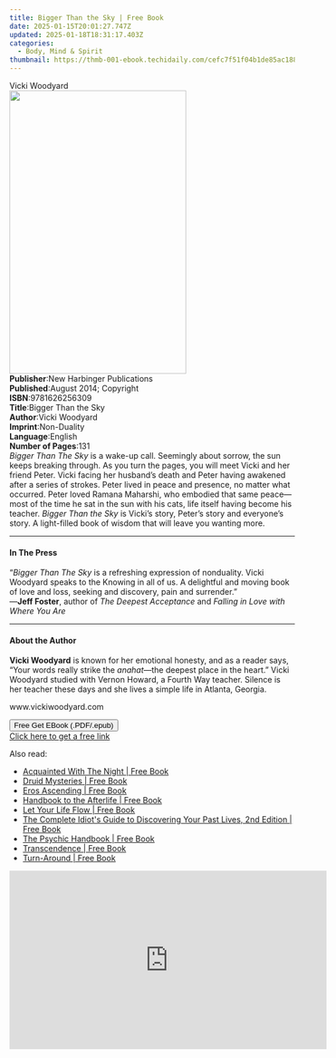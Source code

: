 ```yaml
---
title: Bigger Than the Sky | Free Book
date: 2025-01-15T20:01:27.747Z
updated: 2025-01-18T18:31:17.403Z
categories:
  - Body, Mind & Spirit
thumbnail: https://thmb-001-ebook.techidaily.com/cefc7f51f04b1de85ac1883cdb80ac24a6cd248df2cb07d766e378bbcd1d0d3d.jpg
---
```

<main id="book-container">
  <div class="flex flex-col">
    <div class="book-brief flex-1 py-6 px-4 sm:p-6 md:py-10 md:px-8">
      <!-- brief-->
      <div class="book-brief-main">Vicki Woodyard</div>
    </div>
    <div
      class="book-meta-info flex-1 grid gap-4 col-start-1 col-end-3 row-start-1 sm:mb-6 sm:grid-cols-4 lg:gap-6 lg:col-start-2 lg:row-end-6 lg:row-span-6 lg:mb-0"
    >
      <div
        class="book-meta-info-left place-content-center mt-4 p-4 text-sm leading-6 col-start-2 col-span-2 dark:text-slate-400"
      >
        <img
          class="w-full h-500 object-cover rounded-lg sm:h-255 sm:col-span-2 lg:col-span-full"
          src="https://img-001-ebook.techidaily.com/382aba8c7c0dd7d903e9e42e931fdec1291f942b039dc0e604f1f5bead069a08.jpg"
          alt=""
          width="312"
          height="500"
        />
      </div>
      <div
        class="book-meta-info-right mt-2 col-start-1 row-start-2 col-span-3 self-center"
      >
        <!-- meta data  -->
        <div class="flex flex-col px-4 md:px-8">
          <div class="flex-1">
            <strong>Publisher</strong>:<span class="px-2"
              >New Harbinger Publications</span
            >
          </div>
          <div class="flex-1">
            <strong>Published</strong>:<span class="px-2"
              >August 2014; Copyright</span
            >
          </div>
          <div class="flex-1">
            <strong>ISBN</strong>:<span class="px-2">9781626256309</span>
          </div>
          <div class="flex-1">
            <strong>Title</strong>:<span class="px-2">Bigger Than the Sky</span>
          </div>
          <div class="flex-1">
            <strong>Author</strong>:<span class="px-2">Vicki Woodyard</span>
          </div>
          <div class="flex-1">
            <strong>Imprint</strong>:<span class="px-2">Non-Duality</span>
          </div>
          <div class="flex-1">
            <strong>Language</strong>:<span class="px-2">English</span>
          </div>
          <div class="flex-1">
            <strong>Number of Pages</strong>:<span class="px-2">131</span>
          </div>
        </div>
      </div>
    </div>
    <div class="book-description flex-1 py-6 px-4 sm:p-6 md:py-10 md:px-8">
      <div class="book-description-main">
        <div accordion-content="" id="description">
          <i>Bigger Than The Sky</i> is a wake-up call. Seemingly about sorrow,
          the sun keeps breaking through. As you turn the pages, you will meet
          Vicki and her friend Peter. Vicki facing her husband’s death and Peter
          having awakened after a series of strokes. Peter lived in peace and
          presence, no matter what occurred. Peter loved Ramana Maharshi, who
          embodied that same peace—most of the time he sat in the sun with his
          cats, life itself having become his teacher.
          <i>Bigger Than the Sky</i> is Vicki’s story, Peter’s story and
          everyone’s story. A light-filled book of wisdom that will leave you
          wanting more.
        </div>
      </div>
    </div>
    <div class="book-excerpts flex-1 py-6 px-4 sm:p-6 md:py-10 md:px-8">
      <!-- excerpts-->
      <div class="book-excerpts-main">
        <hr />
        <h4 class="placeholder placeholder-heading">
          <span>In The Press</span>
        </h4>
        <p>
          “<i>Bigger Than The Sky</i> is a refreshing expression of nonduality.
          Vicki Woodyard speaks to the Knowing in all of us. A delightful and
          moving book of love and loss, seeking and discovery, pain and
          surrender.”<br />
          —<b>Jeff Foster</b>, author of <i>The Deepest Acceptance</i> and
          <i>Falling in Love with Where You Are</i>
        </p>
      </div>
    </div>
    <div class="book-about-author flex-1 py-6 px-4 sm:p-6 md:py-10 md:px-8">
      <!-- about author-->
      <div class="book-main-author-main">
        <hr />
        <h4 class="placeholder placeholder-heading">
          <span>About the Author</span>
        </h4>
        <p></p>
        <p>
          <b>Vicki Woodyard</b> is known for her emotional honesty, and as a
          reader says, “Your words really strike the <i>anahat</i>—the deepest
          place in the heart.” Vicki Woodyard studied with Vernon Howard, a
          Fourth Way teacher. Silence is her teacher these days and she lives a
          simple life in Atlanta, Georgia.
        </p>
        <p>www.vickiwoodyard.com</p>
        <p></p>
      </div>
    </div>
    <div class="book-free-get flex-1 py-6 px-4 sm:p-6 md:py-10 md:px-8">
      <button
        id="btn-free-get"
        class="bg-blue-500 hover:bg-blue-700 text-white font-bold py-2 px-4 rounded"
      >
        Free Get EBook (.PDF/.epub)
      </button>
      <div id="countdown-display" class="px-2 text-lg mt-2"></div>
      <a
        id="free-link"
        class="hidden bg-blue-500 hover:bg-blue-700 text-white font-bold py-2 px-4 rounded"
        href="https://www.ebooks.com/en-us/book/2505838/bigger-than-the-sky/vicki-woodyard/"
        target="_blank"
        >Click here to get a free link</a
      >
    </div>
    <script>
      let countdownTime = 0;
      let countdownInterval = null;
      document
        .getElementById('btn-free-get')
        .addEventListener('click', startCountdown);
      function startCountdown() {
        countdownTime = new Date().getTime() + 60000 * 3;
        countdownInterval = setInterval(updateCountdown, 1000);
        document.getElementById('btn-free-get').disabled = true;
        document
          .getElementById('btn-free-get')
          .classList.add('bg-gray-500', 'cursor-not-allowed');
      }
      function updateCountdown() {
        let currentTime = new Date().getTime();
        let timeLeft = countdownTime - currentTime;
        let secondsLeft = Math.floor(timeLeft / 1000);
        document.getElementById('countdown-display').innerHTML =
          `Remaining time: ${secondsLeft} seconds.`;
        if (secondsLeft <= 0) {
          clearInterval(countdownInterval);
          document.getElementById('btn-free-get').classList.add('hidden');
          document.getElementById('free-link').classList.remove('hidden');
          document.getElementById('countdown-display').innerHTML = '';
        }
      }
    </script>
  </div>
</main>

<ins class="adsbygoogle"
      style="display:block"
      data-ad-client="ca-pub-7571918770474297"
      data-ad-slot="8358498916"
      data-ad-format="auto"
      data-full-width-responsive="true"></ins>
    

<span class="atpl-alsoreadstyle">Also read:</span>
<div><ul>
<li><a href="https://novels-ebooks.techidaily.com/689185-9781407062402-acquainted-with-the-night/"><u>Acquainted With The Night | Free Book</u></a></li>
<li><a href="https://novels-ebooks.techidaily.com/684899-9781446445891-druid-mysteries/"><u>Druid Mysteries | Free Book</u></a></li>
<li><a href="https://novels-ebooks.techidaily.com/690315-9781583944264-eros-ascending/"><u>Eros Ascending | Free Book</u></a></li>
<li><a href="https://novels-ebooks.techidaily.com/690316-9781583944271-handbook-to-the-afterlife/"><u>Handbook to the Afterlife | Free Book</u></a></li>
<li><a href="https://novels-ebooks.techidaily.com/689158-9781409022268-let-your-life-flow/"><u>Let Your Life Flow | Free Book</u></a></li>
<li><a href="https://novels-ebooks.techidaily.com/685381-9781101526002-the-complete-idiots-guide-to-discovering-your-past-lives-2nd-edition/"><u>The Complete Idiot's Guide to Discovering Your Past Lives, 2nd Edition | Free Book</u></a></li>
<li><a href="https://novels-ebooks.techidaily.com/689162-9781409042969-the-psychic-handbook/"><u>The Psychic Handbook | Free Book</u></a></li>
<li><a href="https://novels-ebooks.techidaily.com/684940-9781101515365-transcendence/"><u>Transcendence | Free Book</u></a></li>
<li><a href="https://novels-ebooks.techidaily.com/684877-9781446445877-turn-around/"><u>Turn-Around | Free Book</u></a></li>
</ul></div>

<!-- affiliate ads begin -->
<iframe width="560" height="315" src="https://www.youtube.com/embed/oB9V7rZzotw?si=d4xrCbq1jKHXGAWN" title="YouTube video player" frameborder="0" allow="accelerometer; autoplay; clipboard-write; encrypted-media; gyroscope; picture-in-picture; web-share" referrerpolicy="strict-origin-when-cross-origin" allowfullscreen></iframe>
<!-- affiliate ads end -->

